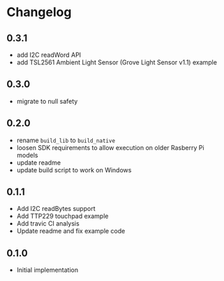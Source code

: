 # Changelog

## 0.3.1
 * add I2C readWord API
 * add TSL2561 Ambient Light Sensor (Grove Light Sensor v1.1) example

## 0.3.0
 * migrate to null safety

## 0.2.0
 * rename `build_lib` to `build_native`
 * loosen SDK requirements to allow execution on older Rasberry Pi models
 * update readme
 * update build script to work on Windows

## 0.1.1
 * Add I2C readBytes support
 * Add TTP229 touchpad example
 * Add travic CI analysis
 * Update readme and fix example code

## 0.1.0
 * Initial implementation
